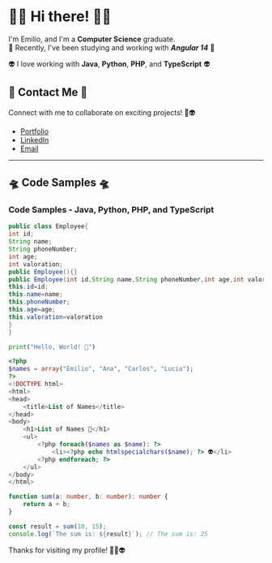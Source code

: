 
# 🚀👾 Hi there! 👾🚀

I'm Emilio, and I'm a **Computer Science** graduate. <br>
🚀 Recently, I've been studying and working with ***Angular 14*** 🚀

👽 I love working with **Java**, **Python**, **PHP**, and **TypeScript** 👽

## 🚀 Contact Me 🚀

Connect with me to collaborate on exciting projects! 👾👽
- [Portfolio](https://alfredoht29.github.io/)
- [LinkedIn](www.linkedin.com/in/emilioaperez)
- [Email](mailto:emilioaperezvilla@outlook.com)

---

## 🛸 Code Samples 🛸

### Code Samples - Java, Python, PHP, and TypeScript

```java
public class Employee{
int id;
String name;
String phoneNumber;
int age;
int valoration;
public Employee(){}
public Employee(int id,String name,String phoneNumber,int age,int valoration){
this.id=id;
this.name=name;
this.phoneNumber;
this.age=age;
this.valoration=valoration
}
}
```

```python
print("Hello, World! 👾")
```

```php
<?php
$names = array("Emilio", "Ana", "Carlos", "Lucia");
?>
<!DOCTYPE html>
<html>
<head>
    <title>List of Names</title>
</head>
<body>
    <h1>List of Names 🚀</h1>
    <ul>
        <?php foreach($names as $name): ?>
            <li><?php echo htmlspecialchars($name); ?> 👽</li>
        <?php endforeach; ?>
    </ul>
</body>
</html>
```

```typescript
function sum(a: number, b: number): number {
    return a + b;
}

const result = sum(10, 15);
console.log(`The sum is: ${result}`); // The sum is: 25
```

Thanks for visiting my profile! 🚀👾👽
